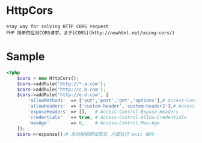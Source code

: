 # HttpCors
	esay way for solving HTTP CORS request
	PHP 简单的应对CORS请求，关于[CORS](http://newhtml.net/using-cors/)

# Sample

```php
<?php
	$cors = new HttpCors();
	$cors->addRule('http://*.a.com');
	$cors->addRule('http://c.b.com');
	$cors->addRule('http://e.d.com', [
		'allowMethods'  => ['put','post','get','options'],# Access-Control-Allow-Methods
		'allowHeaders'  => ['custom-header','custom-header2'],# Access-Control-Allow-Headers
		'exposeHeaders' => [],   # Access-Control-Expose-Headers
		'credentials'   => true, # Access-Control-Allow-Credentials
		'maxAge'        => 0,    # Access-Control-Max-Age
	]);
	$cors->response();# 自动根据跨域情况，内部执行 exit 操作
```
